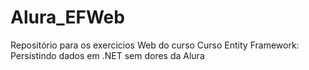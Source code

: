 # Alura_EFWeb
Repositório para os exercicios Web do curso Curso Entity Framework: Persistindo dados em .NET sem dores da Alura
